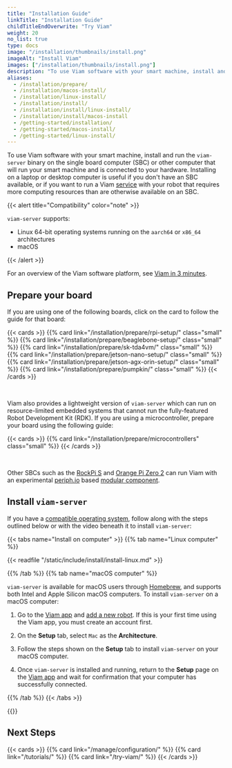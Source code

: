 ```yaml
---
title: "Installation Guide"
linkTitle: "Installation Guide"
childTitleEndOverwrite: "Try Viam"
weight: 20
no_list: true
type: docs
image: "/installation/thumbnails/install.png"
imageAlt: "Install Viam"
images: ["/installation/thumbnails/install.png"]
description: "To use Viam software with your smart machine, install and run the viam-server binary on the computer that will run your smart machine and is connected to your hardware."
aliases:
  - /installation/prepare/
  - /installation/macos-install/
  - /installation/linux-install/
  - /installation/install/
  - /installation/install/linux-install/
  - /installation/install/macos-install
  - /getting-started/installation/
  - /getting-started/macos-install/
  - /getting-started/linux-install/
---
```


To use Viam software with your smart machine, install and run the `viam-server` binary on the single board computer (SBC) or other computer that will run your smart machine and is connected to your hardware.
Installing on a laptop or desktop computer is useful if you don't have an SBC available, or if you want to run a Viam [service](/services/) with your robot that requires more computing resources than are otherwise available on an SBC.

{{< alert title="Compatibility" color="note" >}}

`viam-server` supports:

- Linux 64-bit operating systems running on the `aarch64` or `x86_64` architectures
- macOS

{{< /alert >}}

For an overview of the Viam software platform, see [Viam in 3 minutes](/viam/).

## Prepare your board

If you are using one of the following boards, click on the card to follow the guide for that board:

{{< cards >}}
{{% card link="/installation/prepare/rpi-setup/" class="small" %}}
{{% card link="/installation/prepare/beaglebone-setup/" class="small" %}}
{{% card link="/installation/prepare/sk-tda4vm/" class="small" %}}
{{% card link="/installation/prepare/jetson-nano-setup/" class="small" %}}
{{% card link="/installation/prepare/jetson-agx-orin-setup/" class="small" %}}
{{% card link="/installation/prepare/pumpkin/" class="small" %}}
{{< /cards >}}

<br>

Viam also provides a lightweight version of `viam-server` which can run on resource-limited embedded systems that cannot run the fully-featured Robot Development Kit (RDK).
If you are using a microcontroller, prepare your board using the following guide:

{{< cards >}}
{{% card link="/installation/prepare/microcontrollers" class="small" %}}
{{< /cards >}}

<br>

Other SBCs such as the [RockPi S](https://wiki.radxa.com/RockpiS) and [Orange Pi Zero 2](https://orangepi.com/index.php?route=product/product&path=237&product_id=849) can run Viam with an experimental [periph.io](https://periph.io/) based [modular component](https://github.com/viam-labs/periph_board).

## Install `viam-server`

If you have a [compatible operating system](/installation/), follow along with the steps outlined below or with the video beneath it to install `viam-server`:

{{< tabs name="Install on computer" >}}
{{% tab name="Linux computer" %}}

{{< readfile "/static/include/install/install-linux.md" >}}

{{% /tab %}}
{{% tab name="macOS computer" %}}

`viam-server` is available for macOS users through [Homebrew](https://brew.sh/), and supports both Intel and Apple Silicon macOS computers.
To install `viam-server` on a macOS computer:

1. Go to the [Viam app](https://app.viam.com) and [add a new robot](/manage/fleet/robots/#add-a-new-robot).
   If this is your first time using the Viam app, you must create an account first.

1. On the **Setup** tab, select `Mac` as the **Architecture**.

1. Follow the steps shown on the **Setup** tab to install `viam-server` on your macOS computer.

1. Once `viam-server` is installed and running, return to the **Setup** page on the [Viam app](https://app.viam.com) and wait for confirmation that your computer has successfully connected.

{{% /tab %}}
{{< /tabs >}}

{{<youtube embed_url="https://www.youtube-nocookie.com/embed/gmIW9JoWStA">}}

## Next Steps

{{< cards >}}
{{% card link="/manage/configuration/" %}}
{{% card link="/tutorials/" %}}
{{% card link="/try-viam/" %}}
{{< /cards >}}
